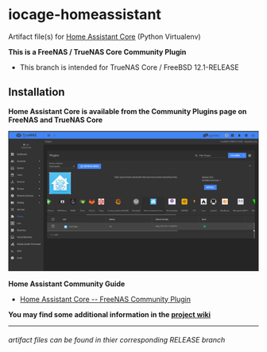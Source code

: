# iocage-homeassistant
Artifact file(s) for [Home Assistant Core][1] (Python Virtualenv)

**This is a FreeNAS / TrueNAS Core Community Plugin**
- This branch is intended for TrueNAS Core / FreeBSD 12.1-RELEASE


## Installation

**Home Assistant Core is available from the Community Plugins page on FreeNAS and TrueNAS Core**

![img][FreeNAS_plugins]



**Home Assistant Community Guide**
- [Home Assistant Core -- FreeNAS Community Plugin][ha_forum_qs]


**You may find some additional information in the [project wiki](https://github.com/tprelog/iocage-homeassistant/wiki)**

---

###### artifact files can be found in thier corresponding RELEASE branch

[ha_forum_qs]: https://community.home-assistant.io/t/home-assistant-core-freenas-community-plugin/170542?u=troy
[FreeNAS_plugins]: _img/TrueNAS_homeassistant.png

[1]: https://homeassistant.io/
[2]: https://www.freenas.org/plugins/
[3]: https://github.com/tprelog/freenas-plugin-index
[4]: https://github.com/tprelog/iocage-homeassistant/tree/12.1-RELEASE


[HC]: https://github.com/danielperna84/hass-configurator#hass-configurator

[github_pages]: https://tprelog.github.io/iocage-homeassistant/
[ruleset]: https://tprelog.github.io/iocage-homeassistant/custom_ruleset.html
[ruleset_wiki]: https://github.com/tprelog/iocage-homeassistant/wiki/Using-a-USB-Z-Wave-or-Zigbee-controller
[config]: https://github.com/tprelog/iocage-homeassistant/tree/11.3-RELEASE/overlay/root/.hass_overlay
